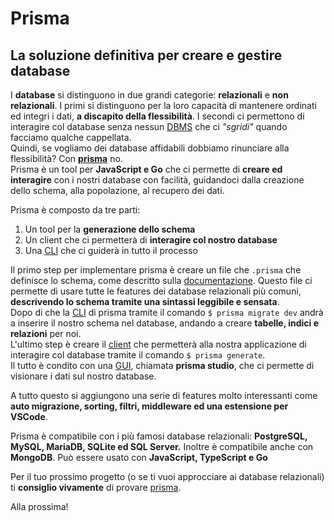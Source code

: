 <!--
{
"titolo":"Prisma, la soluzione definitiva per i database",
"desc":"Rivoluziona il tuo modo per creare e gestire i tuoi database",
"data":"01/02/2022"
}
-->

# Prisma

## La soluzione definitiva per creare e gestire database

I **database** si distinguono in due grandi categorie: **relazionali** e **non relazionali**. I primi si distinguono per la loro capacità di mantenere ordinati ed integri i dati, **a discapito della flessibilità**. I secondi ci permettono di interagire col database senza nessun [DBMS](https://it.wikipedia.org/wiki/Database_management_system) che ci _"sgridi"_ quando facciamo qualche cappellata. \
Quindi, se vogliamo dei database affidabili dobbiamo rinunciare alla flessibilità? Con **[prisma](https://www.prisma.io)** no. \
Prisma è un tool per **JavaScript e Go** che ci permette di **creare ed interagire** con i nostri database con facilità, guidandoci dalla creazione dello schema, alla popolazione, al recupero dei dati.

Prisma è composto da tre parti:

1. Un tool per la **generazione dello schema**
2. Un client che ci permetterà di **interagire col nostro database**
3. Una [CLI](https://it.wikipedia.org/wiki/Interfaccia_a_riga_di_comando) che ci guiderà in tutto il processo

Il primo step per implementare prisma è creare un file che `.prisma` che definisce lo schema, come descritto sulla [documentazione](https://www.prisma.io/docs/concepts/components/prisma-schema). Questo file ci permette di usare tutte le features dei database relazionali più comuni, **descrivendo lo schema tramite una sintassi leggibile e sensata**. \
Dopo di che la [CLI](https://www.prisma.io/docs/concepts/components/prisma-cli) di prisma tramite il comando `$ prisma migrate dev` andrà a inserire il nostro schema nel database, andando a creare **tabelle, indici e relazioni** per noi. \
L'ultimo step è creare il [client](https://www.prisma.io/docs/concepts/components/prisma-client) che permetterà alla nostra applicazione di interagire col database tramite il comando `$ prisma generate`. \
Il tutto è condito con una [GUI](https://www.prisma.io/docs/concepts/components/prisma-studio), chiamata **prisma studio**, che ci permette di visionare i dati sul nostro database.

A tutto questo si aggiungono una serie di features molto interessanti come **auto migrazione, sorting, filtri, middleware ed una estensione per VSCode**.

Prisma è compatibile con i più famosi database relazionali: **PostgreSQL, MySQL, MariaDB, SQLite ed SQL Server.** Inoltre è compatibile anche con **MongoDB**.
Può essere usato con **JavaScript, TypeScript e Go**

Per il tuo prossimo progetto (o se ti vuoi approcciare ai database relazionali) ti **consiglio vivamente** di provare [prisma](https://www.prisma.io).

Alla prossima!
